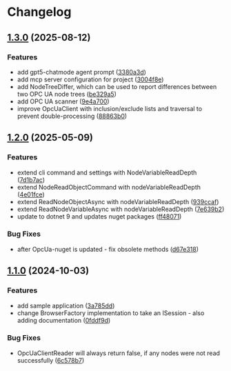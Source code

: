 # Changelog

## [1.3.0](https://github.com/atc-net/atc-opc-ua/compare/v1.2.0...v1.3.0) (2025-08-12)


### Features

* add gpt5-chatmode agent prompt ([3380a3d](https://github.com/atc-net/atc-opc-ua/commit/3380a3de7b14d24bc787d02ffc2c69fe55fab720))
* add mcp server configuration for project ([3004f8e](https://github.com/atc-net/atc-opc-ua/commit/3004f8e5f8f0e98e6993420ee8e25fe6ab3799ea))
* add NodeTreeDiffer, which can be used to report differences between two OPC UA node trees ([be329a5](https://github.com/atc-net/atc-opc-ua/commit/be329a57c02600c7cd1cdc50963ddfe04b37e224))
* add OPC UA scanner ([9e4a700](https://github.com/atc-net/atc-opc-ua/commit/9e4a700fe73046262d65c058110d9d19cf37cbf7))
* improve OpcUaClient with inclusion/exclude lists and traversal to prevent double-processing ([88863b0](https://github.com/atc-net/atc-opc-ua/commit/88863b0d5c85f0f2b5f612df1d1801b350f61b99))

## [1.2.0](https://github.com/atc-net/atc-opc-ua/compare/v1.1.0...v1.2.0) (2025-05-09)


### Features

* extend cli command and settings with NodeVariableReadDepth ([7d1b7ac](https://github.com/atc-net/atc-opc-ua/commit/7d1b7ac30288da87e4653ca1ef96a5bc1427d1c5))
* extend NodeReadObjectCommand with nodeVariableReadDepth ([4e01fce](https://github.com/atc-net/atc-opc-ua/commit/4e01fce36aad673ee3562db70c09e0e20ccecf83))
* extend ReadNodeObjectAsync with nodeVariableReadDepth ([939ccaf](https://github.com/atc-net/atc-opc-ua/commit/939ccaf53c14fe16cf6cbcd518cbd86b009c31a4))
* extend ReadNodeVariableAsync with nodeVariableReadDepth ([7e639b2](https://github.com/atc-net/atc-opc-ua/commit/7e639b2bf614947fb1d15eaf4467f8c816a3f07f))
* update to dotnet 9 and updates nuget packages ([ff48071](https://github.com/atc-net/atc-opc-ua/commit/ff480713e359592f3e464227b2e5dce740e41bf4))


### Bug Fixes

* after OpcUa-nuget is updated - fix obsolete methods ([d67e318](https://github.com/atc-net/atc-opc-ua/commit/d67e3186a269fc9dea353e66c4c96bb6082e5a05))

## [1.1.0](https://github.com/atc-net/atc-opc-ua/compare/v1.0.77...v1.1.0) (2024-10-03)


### Features

* add sample application ([3a785dd](https://github.com/atc-net/atc-opc-ua/commit/3a785dde353b53784ce9cac62fcca8c8af317cf5))
* change BrowserFactory implementation to take an ISession - also adding documentation ([0fddf9d](https://github.com/atc-net/atc-opc-ua/commit/0fddf9db3ea49ef16852fd0b7aab8724544d6caa))


### Bug Fixes

* OpcUaClientReader will always return false, if any nodes were not read successfully ([6c578b7](https://github.com/atc-net/atc-opc-ua/commit/6c578b7d27de6883228f0faf983559a2605aa6c1))
